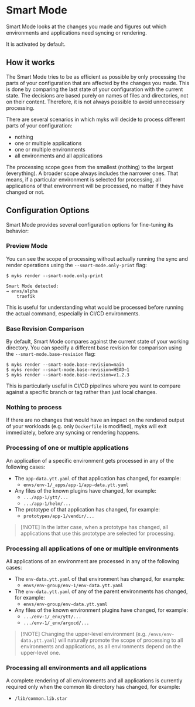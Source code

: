 # Smart Mode

Smart Mode looks at the changes you made and figures out which environments and
applications need syncing or rendering.

It is activated by default.

## How it works

The Smart Mode tries to be as efficient as possible by only processing the parts
of your configuration that are affected by the changes you made. This is done by
comparing the last state of your configuration with the current state. The
decisions are based purely on names of files and directories, not on their
content. Therefore, it is not always possible to avoid unnecessary processing.

There are several scenarios in which myks will decide to process different parts
of your configuration:

- nothing
- one or multiple applications
- one or multiple environments
- all environments and all applications

The processing scope goes from the smallest (nothing) to the largest
(everything). A broader scope always includes the narrower ones. That means, if
a particular environment is selected for processing, all applications of that
environment will be processed, no matter if they have changed or not.

## Configuration Options

Smart Mode provides several configuration options for fine-tuning its behavior:

### Preview Mode

You can see the scope of processing without actually running the sync and render
operations using the `--smart-mode.only-print` flag:

```console
$ myks render --smart-mode.only-print

Smart Mode detected:
→ envs/alpha
    traefik
```

This is useful for understanding what would be processed before running the
actual command, especially in CI/CD environments.

### Base Revision Comparison

By default, Smart Mode compares against the current state of your working
directory. You can specify a different base revision for comparison using the
`--smart-mode.base-revision` flag:

```console
$ myks render --smart-mode.base-revision=main
$ myks render --smart-mode.base-revision=HEAD~1
$ myks render --smart-mode.base-revision=v1.2.3
```

This is particularly useful in CI/CD pipelines where you want to compare against
a specific branch or tag rather than just local changes.

### Nothing to process

If there are no changes that would have an impact on the rendered output of your
workloads (e.g. only `Dockerfile` is modified), myks will exit immediately,
before any syncing or rendering happens.

### Processing of one or multiple applications

An application of a specific environment gets processed in any of the following
cases:

- The `app-data.ytt.yaml` of that application has changed, for example:
  - `envs/env-1/_apps/app-1/app-data.ytt.yaml`
- Any files of the known plugins have changed, for example:
  - `.../app-1/ytt/...`
  - `.../app-1/helm/...`
- The prototype of that application has changed, for example:
  - `prototypes/app-1/vendir/...`

> [!NOTE] In the latter case, when a prototype has changed, all applications
> that use this prototype are selected for processing.

### Processing all applications of one or multiple environments

All applications of an environment are processed in any of the following cases:

- The `env-data.ytt.yaml` of that environment has changed, for example:
  - `envs/env-group/env-1/env-data.ytt.yaml`
- The `env-data.ytt.yaml` of any of the parent environments has changed, for
  example:
  - `envs/env-group/env-data.ytt.yaml`
- Any files of the known environment plugins have changed, for example:
  - `.../env-1/_env/ytt/...`
  - `.../env-1/_env/argocd/...`

> [!NOTE] Changing the upper-level environment (e.g. `/envs/env-data.ytt.yaml`)
> will naturally promote the scope of processing to all environments and
> applications, as all environments depend on the upper-level one.

### Processing all environments and all applications

A complete rendering of all environments and all applications is currently
required only when the common lib directory has changed, for example:

- `/lib/common.lib.star`
